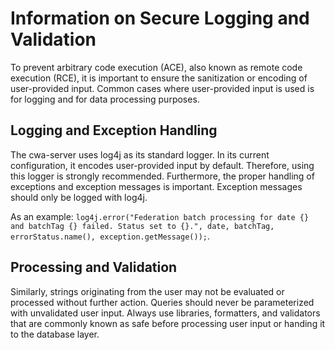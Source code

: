 # Information on Secure Logging and Validation

To prevent arbitrary code execution (ACE), also known as remote code execution (RCE), it is important to ensure the sanitization or encoding of user-provided input.
Common cases where user-provided input is used is for logging and for data processing purposes.

## Logging and Exception Handling

The cwa-server uses log4j as its standard logger. In its current configuration, it encodes user-provided input by default.
Therefore, using this logger is strongly recommended.
Furthermore, the proper handling of exceptions and exception messages is important. Exception messages should only be logged with log4j.

As an example:
`log4j.error("Federation batch processing for date {} and batchTag {} failed. Status set to {}.",
date, batchTag, errorStatus.name(), exception.getMessage());`.

## Processing and Validation

Similarly, strings originating from the user may not be evaluated or processed without further action.
Queries should never be parameterized with unvalidated user input. Always use libraries, formatters, and validators that are commonly known as safe before processing user input or handing it to the database layer.
